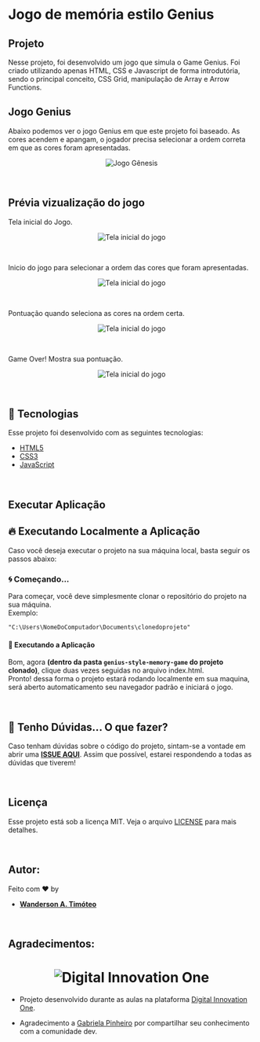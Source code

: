 # Jogo de memória estilo Genius

## Projeto

Nesse projeto, foi desenvolvido um jogo que simula o Game Genius. Foi criado utilizando apenas HTML, CSS e Javascript de forma introdutória, sendo o principal conceito, CSS Grid, manipulação de Array e Arrow Functions.

## Jogo Genius

Abaixo podemos ver o jogo Genius em que este projeto foi baseado.
As cores acendem e apangam, o jogador precisa selecionar a ordem correta em que as cores foram apresentadas.

<p align="center">
    <img alt="Jogo Gênesis" title="Jogo Gênesis" src=".github/jogo-genesis.png" />
</p>
<br>

## Prévia vizualização do jogo

Tela inicial do Jogo.

<p align="center">
    <img alt="Tela inicial do jogo" title="Tela inicial do jogo" src=".github/inicio-do-jogo.png" />
</p>
<br>

Inicio do jogo para selecionar a ordem das cores que foram apresentadas.

<p align="center">
    <img alt="Tela inicial do jogo" title="Tela inicial do jogo" src=".github/inicio-do-jogo-s.png" />
</p>
<br>

Pontuação quando seleciona as cores na ordem certa.

<p align="center">
    <img alt="Tela inicial do jogo" title="Tela inicial do jogo" src=".github/inicio-do-jogo-selecao-ok.png" />
</p>
<br>

Game Over!
Mostra sua pontuação.

<p align="center">
    <img alt="Tela inicial do jogo" title="Tela inicial do jogo" src=".github/inicio-do-jogo-selecao-errada.png" />
</p>
<br>

## 🚀 Tecnologias

Esse projeto foi desenvolvido com as seguintes tecnologias:

-   [HTML5](https://developer.mozilla.org/pt-BR/docs/Web/HTML)
-   [CSS3](https://developer.mozilla.org/pt-BR/docs/Web/CSS)
-   [JavaScript](https://developer.mozilla.org/pt-BR/docs/Web/JavaScript)

<br>

## Executar Aplicação

## 🔥 Executando Localmente a Aplicação

Caso você deseja executar o projeto na sua máquina local, basta seguir os passos abaixo:

### 🌀 Começando...

Para começar, você deve simplesmente clonar o repositório do projeto na sua máquina.
<br>
Exemplo:

```
"C:\Users\NomeDoComputador\Documents\clonedoprojeto"
```

#### 💨 Executando a Aplicação

Bom, agora **(dentro da pasta `genius-style-memory-game` do projeto clonado)**, clique duas vezes seguidas no arquivo index.html.
<br>
Pronto! dessa forma o projeto estará rodando localmente em sua maquina, será aberto automaticamento seu navegador padrão e iniciará o jogo.

<br>

## 🚩 Tenho Dúvidas... O que fazer?

Caso tenham dúvidas sobre o código do projeto, sintam-se a vontade em abrir uma **[ISSUE AQUI](https://github.com/Wanderson-A-Timoteo/genius-style-memory-game/issues)**. Assim que possível, estarei respondendo a todas as dúvidas que tiverem!

<br>

## Licença

Esse projeto está sob a licença MIT. Veja o arquivo [LICENSE](LICENSE) para mais detalhes.

<br>

## Autor:

Feito com ♥ by

-   [**Wanderson A. Timóteo**](https://wanderson.tk)

<br>

## Agradecimentos:

<h1 align="center">
    <img alt="Digital Innovation One" title="Digital Innovation One" src=".github/logo-dio.svg" />
</h1>

-   Projeto desenvolvido durante as aulas na plataforma [Digital Innovation One](https://web.dio.me/sign-in).

-   Agradecimento a [Gabriela Pinheiro](https://github.com/SpruceGabriela) por compartilhar seu conhecimento com a comunidade dev.
